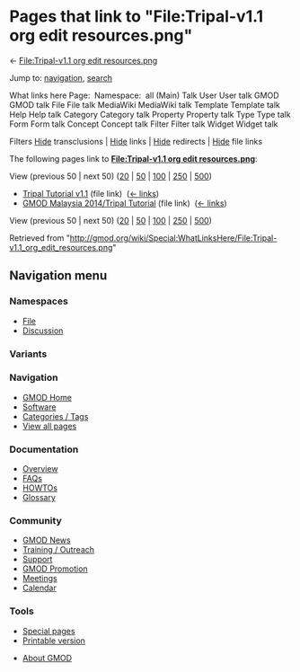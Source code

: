 <div id="mw-page-base" class="noprint">

</div>

<div id="mw-head-base" class="noprint">

</div>

<div id="content" class="mw-body" role="main">

<span id="top"></span>

<div id="mw-js-message" style="display:none;">

</div>



# <span dir="auto">Pages that link to "File:Tripal-v1.1 org edit resources.png"</span>

<div id="bodyContent">

<div id="contentSub">

← [File:Tripal-v1.1 org edit
resources.png](/wiki/File:Tripal-v1.1_org_edit_resources.png "File:Tripal-v1.1 org edit resources.png")

</div>

<div id="jump-to-nav" class="mw-jump">

Jump to: [navigation](#mw-navigation), [search](#p-search)

</div>

<div id="mw-content-text">

What links here Page:  Namespace:  all (Main) Talk User User talk GMOD
GMOD talk File File talk MediaWiki MediaWiki talk Template Template talk
Help Help talk Category Category talk Property Property talk Type Type
talk Form Form talk Concept Concept talk Filter Filter talk Widget
Widget talk

Filters
[Hide](/mediawiki/index.php?title=Special:WhatLinksHere/File:Tripal-v1.1_org_edit_resources.png&hidetrans=1 "Special:WhatLinksHere/File:Tripal-v1.1 org edit resources.png")
transclusions \|
[Hide](/mediawiki/index.php?title=Special:WhatLinksHere/File:Tripal-v1.1_org_edit_resources.png&hidelinks=1 "Special:WhatLinksHere/File:Tripal-v1.1 org edit resources.png")
links \|
[Hide](/mediawiki/index.php?title=Special:WhatLinksHere/File:Tripal-v1.1_org_edit_resources.png&hideredirs=1 "Special:WhatLinksHere/File:Tripal-v1.1 org edit resources.png")
redirects \|
[Hide](/mediawiki/index.php?title=Special:WhatLinksHere/File:Tripal-v1.1_org_edit_resources.png&hideimages=1 "Special:WhatLinksHere/File:Tripal-v1.1 org edit resources.png")
file links

The following pages link to **[File:Tripal-v1.1 org edit
resources.png](/wiki/File:Tripal-v1.1_org_edit_resources.png "File:Tripal-v1.1 org edit resources.png")**:

View (previous 50 \| next 50)
([20](/mediawiki/index.php?title=Special:WhatLinksHere/File:Tripal-v1.1_org_edit_resources.png&limit=20 "Special:WhatLinksHere/File:Tripal-v1.1 org edit resources.png")
\|
[50](/mediawiki/index.php?title=Special:WhatLinksHere/File:Tripal-v1.1_org_edit_resources.png&limit=50 "Special:WhatLinksHere/File:Tripal-v1.1 org edit resources.png")
\|
[100](/mediawiki/index.php?title=Special:WhatLinksHere/File:Tripal-v1.1_org_edit_resources.png&limit=100 "Special:WhatLinksHere/File:Tripal-v1.1 org edit resources.png")
\|
[250](/mediawiki/index.php?title=Special:WhatLinksHere/File:Tripal-v1.1_org_edit_resources.png&limit=250 "Special:WhatLinksHere/File:Tripal-v1.1 org edit resources.png")
\|
[500](/mediawiki/index.php?title=Special:WhatLinksHere/File:Tripal-v1.1_org_edit_resources.png&limit=500 "Special:WhatLinksHere/File:Tripal-v1.1 org edit resources.png"))

- [Tripal Tutorial
  v1.1](/wiki/Tripal_Tutorial_v1.1 "Tripal Tutorial v1.1") (file link) ‎
  <span class="mw-whatlinkshere-tools">([←
  links](/mediawiki/index.php?title=Special:WhatLinksHere&target=Tripal+Tutorial+v1.1 "Special:WhatLinksHere"))</span>
- [GMOD Malaysia 2014/Tripal
  Tutorial](/wiki/GMOD_Malaysia_2014/Tripal_Tutorial "GMOD Malaysia 2014/Tripal Tutorial")
  (file link) ‎ <span class="mw-whatlinkshere-tools">([←
  links](/mediawiki/index.php?title=Special:WhatLinksHere&target=GMOD+Malaysia+2014%2FTripal+Tutorial "Special:WhatLinksHere"))</span>

View (previous 50 \| next 50)
([20](/mediawiki/index.php?title=Special:WhatLinksHere/File:Tripal-v1.1_org_edit_resources.png&limit=20 "Special:WhatLinksHere/File:Tripal-v1.1 org edit resources.png")
\|
[50](/mediawiki/index.php?title=Special:WhatLinksHere/File:Tripal-v1.1_org_edit_resources.png&limit=50 "Special:WhatLinksHere/File:Tripal-v1.1 org edit resources.png")
\|
[100](/mediawiki/index.php?title=Special:WhatLinksHere/File:Tripal-v1.1_org_edit_resources.png&limit=100 "Special:WhatLinksHere/File:Tripal-v1.1 org edit resources.png")
\|
[250](/mediawiki/index.php?title=Special:WhatLinksHere/File:Tripal-v1.1_org_edit_resources.png&limit=250 "Special:WhatLinksHere/File:Tripal-v1.1 org edit resources.png")
\|
[500](/mediawiki/index.php?title=Special:WhatLinksHere/File:Tripal-v1.1_org_edit_resources.png&limit=500 "Special:WhatLinksHere/File:Tripal-v1.1 org edit resources.png"))

</div>

<div class="printfooter">

Retrieved from
"<http://gmod.org/wiki/Special:WhatLinksHere/File:Tripal-v1.1_org_edit_resources.png>"

</div>

<div id="catlinks" class="catlinks catlinks-allhidden">

</div>

<div class="visualClear">

</div>

</div>

</div>

<div id="mw-navigation">

## Navigation menu

<div id="mw-head">



<div id="left-navigation">

<div id="p-namespaces" class="vectorTabs" role="navigation"
aria-labelledby="p-namespaces-label">

### Namespaces

- <span id="ca-nstab-image"><a href="/wiki/File:Tripal-v1.1_org_edit_resources.png" accesskey="c"
  title="View the file page [c]">File</a></span>
- <span id="ca-talk"><a
  href="/mediawiki/index.php?title=File_talk:Tripal-v1.1_org_edit_resources.png&amp;action=edit&amp;redlink=1"
  accesskey="t"
  title="Discussion about the content page [t]">Discussion</a></span>

</div>

<div id="p-variants" class="vectorMenu emptyPortlet" role="navigation"
aria-labelledby="p-variants-label">

### 

### Variants[](#)

<div class="menu">

</div>

</div>

</div>





</div>

</div>

</div>

<div id="mw-panel">

<div id="p-logo" role="banner">

<a href="/wiki/Main_Page"
style="background-image: url(http://gmod.org/images/GMOD-cogs.png);"
title="Visit the main page"></a>

</div>

<div id="p-Navigation" class="portal" role="navigation"
aria-labelledby="p-Navigation-label">

### Navigation

<div class="body">

- <span id="n-GMOD-Home">[GMOD Home](/wiki/Main_Page)</span>
- <span id="n-Software">[Software](/wiki/GMOD_Components)</span>
- <span id="n-Categories-.2F-Tags">[Categories /
  Tags](/wiki/Categories)</span>
- <span id="n-View-all-pages">[View all
  pages](/wiki/Special:AllPages)</span>

</div>

</div>

<div id="p-Documentation" class="portal" role="navigation"
aria-labelledby="p-Documentation-label">

### Documentation

<div class="body">

- <span id="n-Overview">[Overview](/wiki/Overview)</span>
- <span id="n-FAQs">[FAQs](/wiki/Category:FAQ)</span>
- <span id="n-HOWTOs">[HOWTOs](/wiki/Category:HOWTO)</span>
- <span id="n-Glossary">[Glossary](/wiki/Glossary)</span>

</div>

</div>

<div id="p-Community" class="portal" role="navigation"
aria-labelledby="p-Community-label">

### Community

<div class="body">

- <span id="n-GMOD-News">[GMOD News](/wiki/GMOD_News)</span>
- <span id="n-Training-.2F-Outreach">[Training /
  Outreach](/wiki/Training_and_Outreach)</span>
- <span id="n-Support">[Support](/wiki/Support)</span>
- <span id="n-GMOD-Promotion">[GMOD
  Promotion](/wiki/GMOD_Promotion)</span>
- <span id="n-Meetings">[Meetings](/wiki/Meetings)</span>
- <span id="n-Calendar">[Calendar](/wiki/Calendar)</span>

</div>

</div>

<div id="p-tb" class="portal" role="navigation"
aria-labelledby="p-tb-label">

### Tools

<div class="body">

- <span id="t-specialpages"><a href="/wiki/Special:SpecialPages" accesskey="q"
  title="A list of all special pages [q]">Special pages</a></span>
- <span id="t-print"><a
  href="/mediawiki/index.php?title=Special:WhatLinksHere/File:Tripal-v1.1_org_edit_resources.png&amp;printable=yes"
  rel="alternate" accesskey="p"
  title="Printable version of this page [p]">Printable version</a></span>

</div>

</div>

</div>

</div>

<div id="footer" role="contentinfo">

- <span id="footer-places-about">[About
  GMOD](/wiki/GMOD:About "GMOD:About")</span>

<!-- -->






</div>
